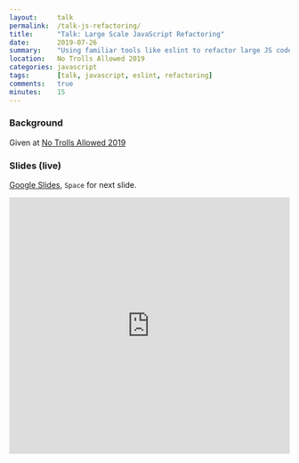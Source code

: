 ```yaml
---
layout:     talk
permalink:  /talk-js-refactoring/
title:      "Talk: Large Scale JavaScript Refactoring"
date:       2019-07-26
summary:    "Using familiar tools like eslint to refactor large JS codebases"
location:   No Trolls Allowed 2019
categories: javascript
tags:       [talk, javascript, eslint, refactoring]
comments:   true
minutes:    15
---
```

### Background

Given at [No Trolls Allowed 2019](https://2019.notrollsallowed.com/)

### Slides (live)

[Google Slides](https://docs.google.com/presentation/d/e/2PACX-1vQTCvl1PplhiBDc4lF_dNy0S09QjwJBWMwa47xIaZ7YdSi1W4kZ3WxyPLSAenWsnUdbCYwsoMmufIvU/pub?start=false&loop=false&delayms=3000), `Space` for next slide.

<iframe src="https://docs.google.com/presentation/d/e/2PACX-1vQTCvl1PplhiBDc4lF_dNy0S09QjwJBWMwa47xIaZ7YdSi1W4kZ3WxyPLSAenWsnUdbCYwsoMmufIvU/embed?start=false&loop=false&delayms=3000" frameborder="0" width="100%" height="461px" allowfullscreen="true" mozallowfullscreen="true" webkitallowfullscreen="true"></iframe>
